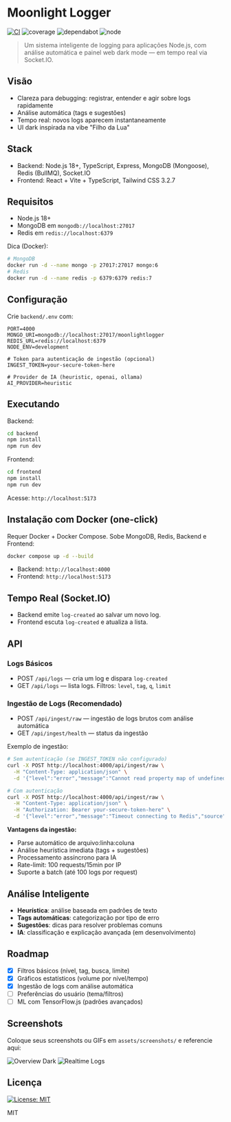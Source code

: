 # Moonlight Logger

[![CI](https://github.com/atlasfernands/Moonlight-Logger/actions/workflows/ci.yml/badge.svg)](https://github.com/atlasfernands/Moonlight-Logger/actions/workflows/ci.yml)
![coverage](https://img.shields.io/badge/coverage-soon-lightgrey)
![dependabot](https://img.shields.io/badge/Dependabot-enabled-brightgreen?logo=dependabot)
![node](https://img.shields.io/badge/node-%3E%3D18-00AEEF?logo=node.js)

> Um sistema inteligente de logging para aplicações Node.js, com análise automática e painel web dark mode — em tempo real via Socket.IO.

## Visão

- Clareza para debugging: registrar, entender e agir sobre logs rapidamente
- Análise automática (tags e sugestões)
- Tempo real: novos logs aparecem instantaneamente
- UI dark inspirada na vibe "Filho da Lua"

## Stack

- Backend: Node.js 18+, TypeScript, Express, MongoDB (Mongoose), Redis (BullMQ), Socket.IO
- Frontend: React + Vite + TypeScript, Tailwind CSS 3.2.7

## Requisitos

- Node.js 18+
- MongoDB em `mongodb://localhost:27017`
- Redis em `redis://localhost:6379`

Dica (Docker):

```bash
# MongoDB
docker run -d --name mongo -p 27017:27017 mongo:6
# Redis
docker run -d --name redis -p 6379:6379 redis:7
```

## Configuração

Crie `backend/.env` com:

```env
PORT=4000
MONGO_URI=mongodb://localhost:27017/moonlightlogger
REDIS_URL=redis://localhost:6379
NODE_ENV=development

# Token para autenticação de ingestão (opcional)
INGEST_TOKEN=your-secure-token-here

# Provider de IA (heuristic, openai, ollama)
AI_PROVIDER=heuristic
```

## Executando

Backend:
```bash
cd backend
npm install
npm run dev
```

Frontend:
```bash
cd frontend
npm install
npm run dev
```

Acesse: `http://localhost:5173`

## Instalação com Docker (one-click)

Requer Docker + Docker Compose. Sobe MongoDB, Redis, Backend e Frontend:

```bash
docker compose up -d --build
```

- Backend: `http://localhost:4000`
- Frontend: `http://localhost:5173`

## Tempo Real (Socket.IO)

- Backend emite `log-created` ao salvar um novo log.
- Frontend escuta `log-created` e atualiza a lista.

## API

### Logs Básicos
- POST `/api/logs` — cria um log e dispara `log-created`
- GET  `/api/logs` — lista logs. Filtros: `level`, `tag`, `q`, `limit`

### Ingestão de Logs (Recomendado)
- POST `/api/ingest/raw` — ingestão de logs brutos com análise automática
- GET  `/api/ingest/health` — status da ingestão

Exemplo de ingestão:
```bash
# Sem autenticação (se INGEST_TOKEN não configurado)
curl -X POST http://localhost:4000/api/ingest/raw \
  -H "Content-Type: application/json" \
  -d '{"level":"error","message":"Cannot read property map of undefined","stack":"at dashboard.tsx:42:13","source":"my-app"}'

# Com autenticação
curl -X POST http://localhost:4000/api/ingest/raw \
  -H "Content-Type: application/json" \
  -H "Authorization: Bearer your-secure-token-here" \
  -d '{"level":"error","message":"Timeout connecting to Redis","source":"api-service"}'
```

**Vantagens da ingestão:**
- Parse automático de arquivo:linha:coluna
- Análise heurística imediata (tags + sugestões)
- Processamento assíncrono para IA
- Rate-limit: 100 requests/15min por IP
- Suporte a batch (até 100 logs por request)

## Análise Inteligente

- **Heurística**: análise baseada em padrões de texto
- **Tags automáticas**: categorização por tipo de erro
- **Sugestões**: dicas para resolver problemas comuns
- **IA**: classificação e explicação avançada (em desenvolvimento)

## Roadmap

- [x] Filtros básicos (nível, tag, busca, limite)
- [x] Gráficos estatísticos (volume por nível/tempo)
- [x] Ingestão de logs com análise automática
- [ ] Preferências do usuário (tema/filtros)
- [ ] ML com TensorFlow.js (padrões avançados)

## Screenshots

Coloque seus screenshots ou GIFs em `assets/screenshots/` e referencie aqui:

![Overview Dark](assets/screenshots/overview.png)
![Realtime Logs](assets/screenshots/realtime.gif)

## Licença

[![License: MIT](https://img.shields.io/badge/License-MIT-blue.svg)](LICENSE)

MIT
